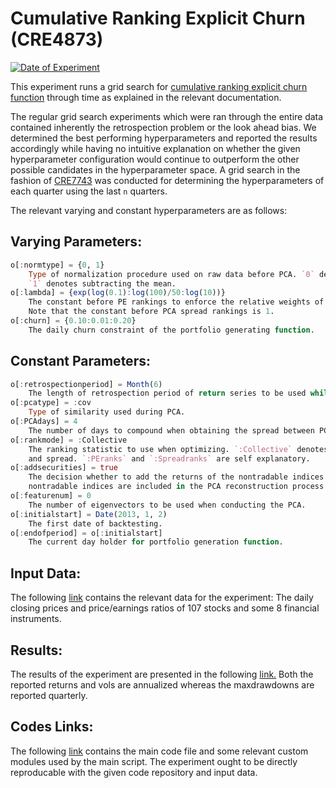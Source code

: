 # Cumulative Ranking Explicit Churn (CRE4873)

[![](https://img.shields.io/badge/Date%20of%20Experiment-02%2F01%2F2019-blue.svg "Date of Experiment")](https://github.com/ahmetumutdurmus/kareexperiments/blob/master/docs/src/CRE4873.md)

This experiment runs a grid search for [cumulative ranking explicit churn function](https://github.com/ahmetumutdurmus/kareexperiments/blob/master/docs/src/The%20Experiment%20Log.md#cumulative-ranking-explicit-churn-cre)
through time as explained in the relevant documentation. 

The regular grid search experiments which were ran through the entire data contained inherently the retrospection problem or the look ahead bias. We determined the best performing hyperparameters and reported the results accordingly while having no intuitive explanation on whether the given hyperparameter configuration would continue to outperform the other possible candidates in the hyperparameter space. 
A grid search in the fashion of [CRE7743](https://github.com/ahmetumutdurmus/kareexperiments/blob/master/docs/src/CRE7743.md) was conducted for determining the hyperparameters of each quarter using the last `n` quarters.

The relevant varying and constant hyperparameters are as follows:

## Varying Parameters:

```julia
o[:normtype] = {0, 1} 
    Type of normalization procedure used on raw data before PCA. `0` denotes no normalization. 
    `1` denotes subtracting the mean. 
o[:lambda] = {exp(log(0.1):log(100)/50:log(10))}
    The constant before PE rankings to enforce the relative weights of PCA spread and PE rankings. 
    Note that the constant before PCA spread rankings is 1. 
o[:churn] = {0.10:0.01:0.20}
    The daily churn constraint of the portfolio generating function.
```

## Constant Parameters:

```julia
o[:retrospectionperiod] = Month(6) 
    The length of retrospection period of return series to be used while doing PCA.
o[:pcatype] = :cov
    Type of similarity used during PCA.
o[:PCAdays] = 4 
    The number of days to compound when obtaining the spread between PCA reconstruction and market returns.
o[:rankmode] = :Collective 
    The ranking statistic to use when optimizing. `:Collective` denotes the statistic obtained by using both PE
    and spread. `:PEranks` and `:Spreadranks` are self explanatory.
o[:addsecurities] = true 
    The decision whether to add the returns of the nontradable indices to the PCA analysis. If true, the 
    nontradable indices are included in the PCA reconstruction process but are disregarded during trading.
o[:featurenum] = 0
    The number of eigenvectors to be used when conducting the PCA.  
o[:initialstart] = Date(2013, 1, 2)
    The first date of backtesting.
o[:endofperiod] = o[:initialstart]
    The current day holder for portfolio generation function. 
```

## Input Data:

The following [link](https://docs.google.com/spreadsheets/d/17KRBtCGKO4aQNd_eMO--WkLCO3-u_kCKedVwfr26uT0/edit?usp=sharing) contains the relevant data for the experiment: The daily closing prices and price/earnings ratios of 107 stocks and some 8 financial instruments. 

## Results: 

The results of the experiment are presented in the following [link.](https://docs.google.com/spreadsheets/d/1iM28Y5FyW0UAOV4UBE5s15VAtl66SPUMzDLgCU5M1BA/edit?usp=sharing) Both the reported returns and vols are annualized whereas the maxdrawdowns are reported quarterly.

## Codes Links:

The following [link](https://github.com/ahmetumutdurmus/kareexperiments/tree/master/src/CRE6168) contains the main code file and some relevant custom modules used by the main script. The experiment ought to be directly reproducable with the given code repository and input data. 
